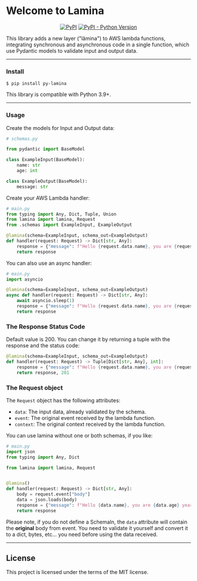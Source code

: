 # Welcome to Lamina

<p align="center">
<a href="https://pypi.org/project/py-lamina/" target="_blank">
<img alt="PyPI" src="https://img.shields.io/pypi/v/py-lamina"/></a>
<a href="https://www.python.org" target="_blank">
<img alt="PyPI - Python Version" src="https://img.shields.io/pypi/pyversions/py-lamina"/>
</a>
</p>

This library adds a new layer ("lâmina") to AWS lambda functions, integrating synchronous and asynchronous code in a
single function, which use Pydantic models to validate input and output data.

---

### Install

```shell
$ pip install py-lamina
```

This library is compatible with Python 3.9+.

---

### Usage

Create the models for Input and Output data:

```python
# schemas.py

from pydantic import BaseModel

class ExampleInput(BaseModel):
    name: str
    age: int

class ExampleOutput(BaseModel):
    message: str
```

Create your AWS Lambda handler:

```python
# main.py
from typing import Any, Dict, Tuple, Union
from lamina import lamina, Request
from .schemas import ExampleInput, ExampleOutput

@lamina(schema=ExampleInput, schema_out=ExampleOutput)
def handler(request: Request) -> Dict[str, Any]:
    response = {"message": f"Hello {request.data.name}, you are {request.data.age} years old!"}
    return response
```

You can also use an async handler:

```python
# main.py
import asyncio

@lamina(schema=ExampleInput, schema_out=ExampleOutput)
async def handler(request: Request) -> Dict[str, Any]:
    await asyncio.sleep(1)
    response = {"message": f"Hello {request.data.name}, you are {request.data.age} years old!"}
    return response
```

### The Response Status Code
Default value is 200. You can change it by returning a tuple with the response and the status code:

```python
@lamina(schema=ExampleInput, schema_out=ExampleOutput)
def handler(request: Request) -> Tuple[Dict[str, Any], int]:
    response = {"message": f"Hello {request.data.name}, you are {request.data.age} years old!"}
    return response, 201
```

### The Request object

The `Request` object has the following attributes:
* `data`: The input data, already validated by the schema.
* `event`: The original event received by the lambda function.
* `context`: The original context received by the lambda function.

You can use lamina without one or both schemas, if you like:

```python
# main.py
import json
from typing import Any, Dict

from lamina import lamina, Request


@lamina()
def handler(request: Request) -> Dict[str, Any]:
    body = request.event["body"]
    data = json.loads(body)
    response = {"message": f"Hello {data.name}, you are {data.age} years old!"}
    return response
```

Please note, if you do not define a SchemaIn, the `data` attribute will contain the **original** body from event. You
need to validate it yourself and convert it to a dict, bytes, etc... you need before using the data received.

---

## License

This project is licensed under the terms of the MIT license.
